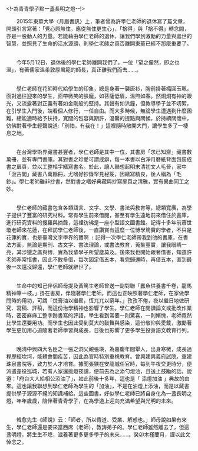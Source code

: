 <!-為青青學子點一盞長明之燈--!>

　　2015年東華大學〈月眉書訊〉上，筆者曾為許學仁老師的退休寫了篇文章，開頭引言寫著：「覺心原無住，應從無住更生心」，「捨得」與「捨不得」轉念間，亦是一股動人的力量。若能藉由學仁老師的退休，讓我們學到激勵的力量與處世的智慧，並照見了生命的活水源頭，則學仁老師之真否離開東華已經不那麼重要了。<br><br>

　　今年5月12日，退休後的學仁老師離開我們了。一位「望之儼然，即之也溫」，有著儒家溫柔敦厚風範的師長，真正離我們而去……。<br><br>
  
　　學仁老師在花師時代給學生的印象，總是身著一襲唐衫，胸前掛著橢圓玉珮，面對過往迎來的學生，面帶微笑的臉龐，如菩薩低眉，溫煦如春。然炯炯有神的眼光，又流露著對正義有著如金剛般的堅持。其聲有如洪鐘，但教導學子並不叨絮，在引學生入門後，端看個人修行，一任自由。而大多時候，無論學生遭遇到什麼困難，總能適時給予扶持，寬闊的包容與期許，溫馨的提點與問候，於持續關懷中，彷彿對著學生輕聲說道:「別怕，有我在！」這裡隨時敞開大門，讓學生多了一棲息之地。 <br><br>
  
　　在台灣學術界藏書甚豐者，學仁老師是其中一位，其書房「求已知齋」藏書數萬冊，並有專門書庫。其對書之珍愛可謂成癖，每一本書以白淨月曆紙背面包裝成書之扉頁，並以工整楷字繕寫書名。於此，讓人聯想起明末清初文人毛晉，家中「汲古閣」藏書八萬餘冊，尤嗜好抄錄罕見秘笈，因繕寫精良，後人稱為「毛鈔」。學仁老師雖非抄書，然對書之嗜好典藏與抄寫扉頁之清雅，實有異曲同工之妙。<br><br>
  
　　學仁老師的藏書包含各類語言、文字、文學、書法與教育等，總類寬廣，為學子提供了豐富的研究材料。常有學生前來借閱，甚至有學生遠地前來借住於書庫，進行研究資料的搜羅與摘錄，這裡彷彿是一座小型語文圖書館。記得十多年前蕭世瓊老師來花蓮，在拜訪學仁老師後，一直讚賞有這麼一位博學篤實的學者，不只是花蓮的寶，也是臺灣文字學界的寶啊 ﹗記得一次學仁老師帶我到他的書庫，在書法方面，無論是期刊、古文字、書法理論，或書法教育，蒐集豐實，讓我眼睛一亮，其涉獵之廣與博，實為我輩學子所望塵莫及。後來我也開始跟著借書，知道許老師非常惜書，因此不敢多借，每次固定借五本，看完歸還時，再借五本，直到最後一次還沒歸還，學仁老師就辭世了。<br><br>
  
　　生命中的知己伴侶師母提及黃篤生老師曾送一副對聯「蠧魚供養書千卷，龍馬精神筆一枝。」掛在書房，伴隨著學仁老師，而這也正映照著學仁老師，在家做學問時的用功，可謂「焚膏油以繼晷，恆兀兀以窮年。」孜孜不倦，夜以繼日地做研究、寫稿、評稿，而這份治學精神也影響了學生。學仁老師在閱讀論文或批改作業時，密密麻麻工整字跡書寫的評語，學生看到常要一則驚喜，一則慚愧，老師竟然比學生還要用功。而學生也因此受到莫大的鼓舞與感染，這份敬仰與愛戴，激勵著學生更加用心追隨著老師學習與成長，日後也影響了更多學生投身語文教育行列。<br><br>
  
　　晚清中興四大名臣之一張之洞父親張瑛，為嘉慶年間舉人，出身寒微，成長過程歷經坎坷，能體會間疾苦，因此為官時特別重視教育。曾興建興義府試院，重建珠泉書院等，致力於人才培育。據聞張鍈在安龍城任官時，每到午夜交更時分，便派遣差役巡城，若有人家還挑燈夜讀，便前去為之添勺燈油，且送上鼓勵的話，說道：「府台大人給相公添油了」，如此前後十多年，這也是「 添燈加油 」典故的由來。這也讓我聯想到學仁老師為學生的「加油」，不是在油燈上添油，而是以藏書提供學子源源不絕的知識補給。這些圖書，好似學仁老師已將自身化為一盞長明之燈，年年歲歲，陪伴著青青學子，在為學道上迎向充滿希望與光明的未來。<br><br>
  
　　韓愈先生《師說》云：「師者，所以傳道、受業、解惑也。」師母說如果有來生，學仁老師還是要來當西席（老師），教誨弟子的。學仁老師雖然離去了，但這盞明燈，將生生不熄，滋養著更多更多學子的未來……。癸卯木槿蘭月，謹以此文悼念之。
